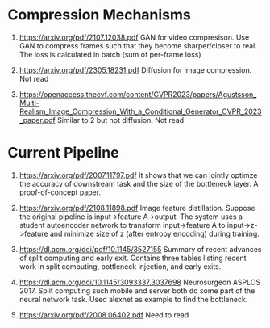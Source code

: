 # Compression Mechanisms
1. https://arxiv.org/pdf/2107.12038.pdf GAN for video compresison. Use GAN to compress frames such that they become sharper/closer to real. The loss is calculated in batch (sum of per-frame loss)

2. https://arxiv.org/pdf/2305.18231.pdf Diffusion for image compression. Not read

3. https://openaccess.thecvf.com/content/CVPR2023/papers/Agustsson_Multi-Realism_Image_Compression_With_a_Conditional_Generator_CVPR_2023_paper.pdf Similar to 2 but not diffusion. Not read

# Current Pipeline
1. https://arxiv.org/pdf/2007.11797.pdf It shows that we can jointly optimze the accuracy of downstream task and the size of the bottleneck layer. A proof-of-concept paper.

2. https://arxiv.org/pdf/2108.11898.pdf Image feature distillation. Suppose the original pipeline is input->feature A->output. The system uses a student autoencoder network to transform input->feature A to input->z->feature and minimize size of z (after entropy encoding) during training. 

3. https://dl.acm.org/doi/pdf/10.1145/3527155 Summary of recent advances of split computing and early exit. Contains three tables listing recent work in split computing, bottleneck injection, and early exits.

4. https://dl.acm.org/doi/10.1145/3093337.3037698 Neurosurgeon ASPLOS 2017. Split computing such mobile and server both do some part of the neural network task. Used alexnet as example to find the bottleneck. 

5. https://arxiv.org/pdf/2008.06402.pdf Need to read
